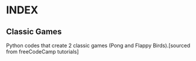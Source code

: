 # INDEX

## Classic Games
Python codes that create 2 classic games (Pong and Flappy Birds).[sourced from freeCodeCamp tutorials]
